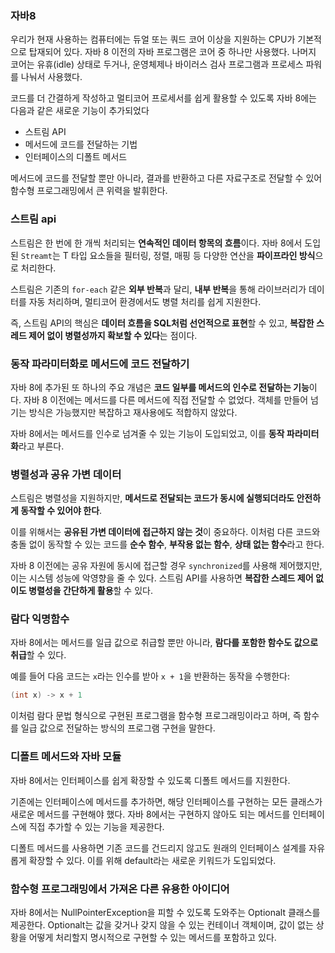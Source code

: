 ### 자바8

우리가 현재 사용하는 컴퓨터에는 듀얼 또는 쿼드 코어 이상을 지원하는 CPU가 기본적으로 탑재되어 있다. 자바 8 이전의 자바 프로그램은 코어 중 하나만 사용했다. 나머지 코어는 유휴(idle) 상태로 두거나, 운영체제나 바이러스 검사 프로그램과 프로세스 파워를 나눠서 사용했다.

코드를 더 간결하게 작성하고 멀티코어 프로세서를 쉽게 활용할 수 있도록 자바 8에는 다음과 같은 새로운 기능이 추가되었다

- 스트림 API
- 메서드에 코드를 전달하는 기법
- 인터페이스의 디폴트 메서드

메서드에 코드를 전달할 뿐만 아니라, 결과를 반환하고 다른 자료구조로 전달할 수 있어 함수형 프로그래밍에서 큰 위력을 발휘한다.


### 스트림 api

스트림은 한 번에 한 개씩 처리되는 **연속적인 데이터 항목의 흐름**이다.
자바 8에서 도입된 `Streamt`는 T 타입 요소들을 필터링, 정렬, 매핑 등 다양한 연산을 **파이프라인 방식**으로 처리한다.

스트림은 기존의 `for-each` 같은 **외부 반복**과 달리, **내부 반복**을 통해 라이브러리가 데이터를 자동 처리하며, 멀티코어 환경에서도 병렬 처리를 쉽게 지원한다.

즉, 스트림 API의 핵심은 **데이터 흐름을 SQL처럼 선언적으로 표현**할 수 있고, **복잡한 스레드 제어 없이 병렬성까지 확보할 수 있다**는 점이다.


### 동작 파라미터화로 메서드에 코드 전달하기

자바 8에 추가된 또 하나의 주요 개념은 **코드 일부를 메서드의 인수로 전달하는 기능**이다.
자바 8 이전에는 메서드를 다른 메서드에 직접 전달할 수 없었다. 객체를 만들어 넘기는 방식은 가능했지만 복잡하고 재사용에도 적합하지 않았다.

자바 8에서는 메서드를 인수로 넘겨줄 수 있는 기능이 도입되었고, 이를 **동작 파라미터화**라고 부른다.


### 병렬성과 공유 가변 데이터

스트림은 병렬성을 지원하지만, **메서드로 전달되는 코드가 동시에 실행되더라도 안전하게 동작할 수 있어야 한다**.

이를 위해서는 **공유된 가변 데이터에 접근하지 않는 것**이 중요하다.
이처럼 다른 코드와 충돌 없이 동작할 수 있는 코드를 **순수 함수**, **부작용 없는 함수**, **상태 없는 함수**라고 한다.

자바 8 이전에는 공유 자원에 동시에 접근할 경우 `synchronized`를 사용해 제어했지만, 이는 시스템 성능에 악영향을 줄 수 있다.
스트림 API를 사용하면 **복잡한 스레드 제어 없이도 병렬성을 간단하게 활용**할 수 있다.


### 람다 익명함수

자바 8에서는 메서드를 일급 값으로 취급할 뿐만 아니라, **람다를 포함한 함수도 값으로 취급**할 수 있다.

예를 들어 다음 코드는 `x`라는 인수를 받아 `x + 1`을 반환하는 동작을 수행한다:

```java
(int x) -> x + 1
```

이처럼 람다 문법 형식으로 구현된 프로그램을 함수형 프로그래밍이라고 하며, 즉 함수를 일급 값으로 전달하는 방식의 프로그램 구현을 말한다.


### 디폴트 메서드와 자바 모듈

자바 8에서는 인터페이스를 쉽게 확장할 수 있도록 디폴트 메서드를 지원한다.

기존에는 인터페이스에 메서드를 추가하면, 해당 인터페이스를 구현하는 모든 클래스가 새로운 메서드를 구현해야 했다.
자바 8에서는 구현하지 않아도 되는 메서드를 인터페이스에 직접 추가할 수 있는 기능을 제공한다.

디폴트 메서드를 사용하면 기존 코드를 건드리지 않고도 원래의 인터페이스 설계를 자유롭게 확장할 수 있다.
이를 위해 default라는 새로운 키워드가 도입되었다.


### 함수형 프로그래밍에서 가져온 다른 유용한 아이디어

자바 8에서는 NullPointerException을 피할 수 있도록 도와주는 Optionalt 클래스를 제공한다.
Optionalt는 값을 갖거나 갖지 않을 수 있는 컨테이너 객체이며, 값이 없는 상황을 어떻게 처리할지 명시적으로 구현할 수 있는 메서드를 포함하고 있다.
